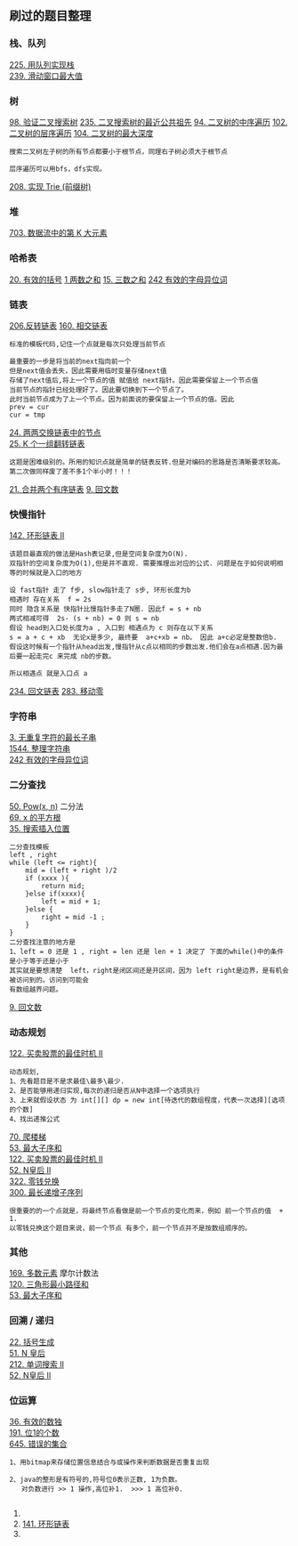 ## 刷过的题目整理

### 栈、队列

[225. 用队列实现栈](https://leetcode-cn.com/problems/implement-stack-using-queues/)  
[239. 滑动窗口最大值](https://leetcode-cn.com/problems/sliding-window-maximum/)  


### 树
[98. 验证二叉搜索树](https://leetcode-cn.com/problems/validate-binary-search-tree/)
[235. 二叉搜索树的最近公共祖先](https://leetcode-cn.com/problems/lowest-common-ancestor-of-a-binary-search-tree/)
[94. 二叉树的中序遍历](https://leetcode-cn.com/problems/binary-tree-inorder-traversal/)
[102. 二叉树的层序遍历](https://leetcode-cn.com/problems/binary-tree-level-order-traversal/)
[104. 二叉树的最大深度](https://leetcode-cn.com/problems/maximum-depth-of-binary-tree/)

```
搜索二叉树左子树的所有节点都要小于根节点，同理右子树必须大于根节点

层序遍历可以用bfs，dfs实现。
```
[208. 实现 Trie (前缀树)](https://leetcode-cn.com/problems/implement-trie-prefix-tree/)


### 堆

[703. 数据流中的第 K 大元素](https://leetcode-cn.com/problems/kth-largest-element-in-a-stream/)


### 哈希表
[20. 有效的括号](https://leetcode-cn.com/problems/valid-parentheses/)
[1 两数之和](https://leetcode-cn.com/problems/two-sum/)
[15. 三数之和](https://leetcode-cn.com/problems/3sum/)
[242 有效的字母异位词](https://leetcode-cn.com/problems/valid-anagram/)


### 链表

[206.反转链表](https://leetcode-cn.com/problems/reverse-linked-list/)
[160. 相交链表](https://leetcode-cn.com/problems/intersection-of-two-linked-lists/)
```
标准的模板代码,记住一个点就是每次只处理当前节点

最重要的一步是将当前的next指向前一个
但是next值会丢失，因此需要用临时变量存储next值
存储了next值后,将上一个节点的值 赋值给 next指针。因此需要保留上一个节点值
当前节点的指针已经处理好了。因此要切换到下一个节点了。 
此时当前节点成为了上一个节点。因为前面说的要保留上一个节点的值。因此
prev = cur 
cur = tmp
```
[24. 两两交换链表中的节点](https://leetcode-cn.com/problems/swap-nodes-in-pairs/submissions/)  
[25. K 个一组翻转链表](https://leetcode-cn.com/problems/reverse-nodes-in-k-group/submissions/)
```
这题是困难级别的。所用的知识点就是简单的链表反转.但是对编码的思路是否清晰要求较高。
第二次做同样废了差不多1个半小时！！！
```
[21. 合并两个有序链表](https://leetcode-cn.com/problems/merge-two-sorted-lists/submissions/)
[9. 回文数](https://leetcode-cn.com/problems/palindrome-number/)
### 快慢指针

[142. 环形链表 II](https://leetcode-cn.com/problems/linked-list-cycle-ii/) 
```
该题目最直观的做法是Hash表记录,但是空间复杂度为O(N).
双指针的空间复杂度为O(1),但是并不直观. 需要推理出对应的公式. 问题是在于如何说明相等的时候就是入口的地方

设 fast指针 走了 f步, slow指针走了 s步, 环形长度为b
相遇时 存在关系  f = 2s
同时 隐含关系是 快指针比慢指针多走了N圈. 因此f = s + nb
两式相减可得  2s- (s + nb) = 0 则 s = nb
假设 head到入口处长度为a , 入口到 相遇点为 c 则存在以下关系
s = a + c + xb  无论x是多少, 最终要  a+c+xb = nb。 因此 a+c必定是整数倍b.
假设这时候有一个指针从head出发,慢指针从c点以相同的步数出发.他们会在a点相遇.因为最后要一起走完c 来完成 nb的步数。

所以相遇点 就是入口点 a

```
[234. 回文链表](https://leetcode-cn.com/problems/palindrome-linked-list/)
[283. 移动零](https://leetcode-cn.com/problems/move-zeroes/)

### 字符串

[3. 无重复字符的最长子串](https://leetcode-cn.com/problems/longest-substring-without-repeating-characters/)  
[1544. 整理字符串](https://leetcode-cn.com/problems/make-the-string-great/)  
[242 有效的字母异位词](https://leetcode-cn.com/problems/valid-anagram/)  


### 二分查找
[50. Pow(x, n)](https://leetcode-cn.com/problems/powx-n/)    二分法  
[69. x 的平方根](https://leetcode-cn.com/problems/sqrtx/)       
[35. 搜索插入位置](https://leetcode-cn.com/problems/search-insert-position/)
```
二分查找模板
left , right
while (left <= right){
    mid = (left + right )/2
    if (xxxx ){
        return mid;
    }else if(xxxx){
        left = mid + 1;
    }else {
        right = mid -1 ;   
    }
}
二分查找注意的地方是  
1、left = 0 还是 1 , right = len 还是 len + 1 决定了 下面的while()中的条件是小于等于还是小于
其实就是要想清楚  left，right是闭区间还是开区间，因为 left right是边界，是有机会被访问到的。访问到可能会
有数组越界问题。

```

[9. 回文数](https://leetcode-cn.com/problems/palindrome-number/)


### 动态规划
[122. 买卖股票的最佳时机 II](https://leetcode-cn.com/problems/best-time-to-buy-and-sell-stock-ii/)  

```
动态规划,
1、先看题目是不是求最佳\最多\最少.
2、是否能够用递归实现,每次的递归是否从N中选择一个选项执行
3、上来就假设状态 为 int[][] dp = new int[待迭代的数组程度，代表一次选择][选项的个数] 
4、找出递推公式
```
[70. 爬楼梯](https://leetcode-cn.com/problems/climbing-stairs/)  
[53. 最大子序和](https://leetcode-cn.com/problems/maximum-subarray/)  
[122. 买卖股票的最佳时机 II](https://leetcode-cn.com/problems/best-time-to-buy-and-sell-stock-ii/)  
[52. N皇后 II](https://leetcode-cn.com/problems/n-queens-ii/)  
[322. 零钱兑换](https://leetcode-cn.com/problems/coin-change/)  
[300. 最长递增子序列](https://leetcode-cn.com/problems/longest-increasing-subsequence/)  
```
很重要的的一个点就是，将最终节点看做是前一个节点的变化而来，例如 前一个节点的值  + 1.
以零钱兑换这个题目来说，前一个节点 有多个，前一个节点并不是按数组顺序的。
```


### 其他
[169. 多数元素](https://leetcode-cn.com/problems/majority-element/)   摩尔计数法  
[120. 三角形最小路径和](https://leetcode-cn.com/problems/triangle/submissions/)  
[53. 最大子序和](https://leetcode-cn.com/problems/maximum-subarray/)  





### 回溯 / 递归
[22. 括号生成](https://leetcode-cn.com/problems/generate-parentheses/)  
[51. N 皇后](https://leetcode-cn.com/problems/n-queens/)  
[212. 单词搜索 II](https://leetcode-cn.com/problems/word-search-ii/)  
[52. N皇后 II](https://leetcode-cn.com/problems/n-queens-ii/)  


### 位运算
[36. 有效的数独](https://leetcode-cn.com/problems/valid-sudoku/)  
[191. 位1的个数](https://leetcode-cn.com/problems/number-of-1-bits/)  
[645. 错误的集合](https://leetcode-cn.com/problems/climbing-stairs/)  
```
1、用bitmap来存储位置信息结合与或操作来判断数据是否重复出现

2、java的整形是有符号的,符号位0表示正数, 1为负数。
   对负数进行 >> 1 操作,高位补1.  >>> 1 高位补0.


```
1. 
1. [141. 环形链表](https://leetcode-cn.com/problems/linked-list-cycle/)
1. 